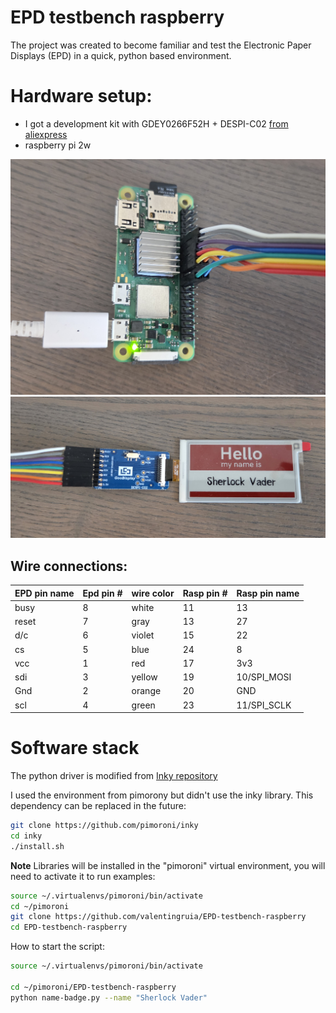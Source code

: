 # EPD testbench raspberry
The project was created to become familiar and test the Electronic Paper Displays (EPD) in a quick, python based environment.

# Hardware setup:
* I got a development kit with GDEY0266F52H + DESPI-C02 [from aliexpress](www.aliexpress.com/item/1005009549160716.html)
* raspberry pi 2w

![raspi](.\Doc\Images\setup_raspi.jpg)
![display](.\Doc\Images\setup_display.jpg)

## Wire connections:
|EPD pin name|Epd pin #|wire color|Rasp pin #|Rasp pin name|
|:---|:---|:---|:---|:---|
|busy|8|white|11|13|
|reset|7|gray |13|27|
|d/c|6|violet|15|22|
|cs|5|blue |24|8|
|vcc|1|red|17|3v3|
|sdi|3|yellow|19|10/SPI_MOSI|
|Gnd|2|orange|20|GND|
|scl|4|green|23|11/SPI_SCLK|


# Software stack
The python driver is modified from [Inky repository](https://github.com/pimoroni/inky/blob/main/inky/inky_jd79668.py)


I used the environment from pimorony but didn't use the inky library. This dependency can be replaced in the future:
```bash
git clone https://github.com/pimoroni/inky
cd inky
./install.sh
```

**Note** Libraries will be installed in the "pimoroni" virtual environment, you will need to activate it to run examples:

```bash
source ~/.virtualenvs/pimoroni/bin/activate
cd ~/pimoroni
git clone https://github.com/valentingruia/EPD-testbench-raspberry
cd EPD-testbench-raspberry
```

How to start the script:
```bash
source ~/.virtualenvs/pimoroni/bin/activate

cd ~/pimoroni/EPD-testbench-raspberry
python name-badge.py --name "Sherlock Vader"
```
